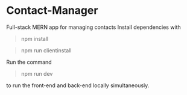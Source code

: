 # Contact-Manager
Full-stack MERN app for managing contacts
Install dependencies with
>npm install

>npm run clientinstall

Run the command
>npm run dev

to run the front-end and back-end locally simultaneously.

